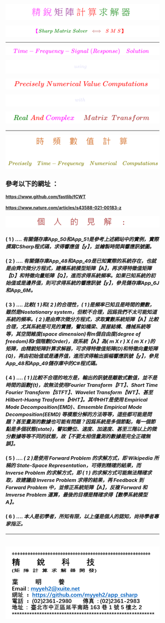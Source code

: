 <!--     範例 App_52  Markdown         -->

###  
<!--                 
# \[{  \color{Fuchsia}精\;銳\; \color{Purple}矩\;陣\;  \color{Red}計\;算\; \color{Green} 求\;解\;器  }\] 
-->  
![](Images/11-10-01.png)


<!--         
#### \[{  \color{Fuchsia} 【 \color{Green}  Sharp \; Matrix \; Solver \;  \color{Brown} \iff  \;  \color{Red} S\;M\;S】 }\]  
-->  
![](Images/11-10-02.png)  

---

<!--   
## \[{ \color{Fuchsia} Time-Frequency-Signal \;(Response) \quad Solution  }\] 
-->
![](Images/11-30-01.png)  

<!--     ##### \[ using \]   -->
![](Images/11-30-07.png)
<!--    ##### $$using$$  -->  

<!--   
## \[  \color{Red} Precisely \; Numerical \; Value \; Computations  \]  
-->  
![](Images/11-30-02.png)  

<!--     ##### \[ with \]   -->  
![](Images/11-30-08.png)
<!--     ##### $$with$$   -->  

<!--   
## \[{ \color{Green} Real \; \color{Red} And \; \color{magenta} Complex \quad \; \color{Brown} Matrix \;\; Transform  }\] 
-->
![](Images/11-30-03.png)  

<!--         ##### \[ Part \; 1 \]    -->  
<!--    ![](Images/11-30-09.png)     -->  
<!--    ##### $$Part \quad 5$$  -->  

####

---  

<!--  
# \[ { \color{Chocolate} 時 \quad 頻 \quad 數 \quad 值 \quad 計 \quad 算  } \]

### \[ { \color{Olive} Precisely \quad Time-Frequency \quad Numerical \quad Computations } \]  
-->

![](Images/24-10-12-1.png)  

<!--  
# $$本實例程式碼\quad請參見本儲存庫$$ 

## $$已知實例如下 ：$$

$$y(t) = 
\begin{Bmatrix} 
2 \times t \\\\ 
\cos(10 \times t^2 + 100 \times t) \\\\  
\cos(60 \times t) \\\\ 
\cos(40 \times t) \\\\ 
\cos(t^2 + 20 \times t) \\\\ 
\cos(0.5 \times t^2 + 5 \times t) \\\\ 
1.0 
\end{Bmatrix}
$$ 

### $$條 \quad 件 \quad ： \quad t \geq 0 \quad 且 \quad t \leq \quad 2 \times \pi$$  
-->

##  

## 參考以下的網址 ：     

####  https://www.github.com/fastlib/fCWT  

#### https://www.nature.com/articles/s43588-021-00183-z  

<!--      
# $$個\quad人\quad的\quad見\quad解：$$
# \[{ \color{Brown} 個 \quad 人 \quad 的 \quad 見 \quad 解 \quad : }\]
-->
![](Images/24-10-12-2.png)  

### ( 1 ) .... ***有關儲存庫App_50和App_51是參考上述網站中的實例，實際撰寫CSharp程式碼，求得響應值【y】，並繪製時間與響應訊號圖。***  

### ( 2 ) .... ***有關儲存庫App_48和App_49是已知實際的系統存在，也就是由齊次微分方程式，建構系統模型矩陣【A】，再求得特徵值矩陣【D】和特徵向量矩陣【Q】，進而求得系統頻率。如果已知系統的初始值或是邊界值，則可求得系統的響應訊號【y】，參見儲存庫App_6J和App_6M。***

### ( 3 ) .... ***比較( 1 )和( 2 )的合理性，( 1 )是頻率已知且是時間的變數，雖然是Nostationary system，但較不合理，因爲我們不太可能知道系統的頻率。( 2 )是由齊次微分方程式，求取實數系統矩陣【A】比較合理，尤其系統是可見的實體，譬如橋梁、房屋結構、機械系統等等，其空間維度(space dimension)有m個自由度(degree of freedom)和r個階數(Order)，故系統【A】為( m X r ) X ( m X r )的矩陣，由精銳矩陣計算求解器，可求得特徵值矩陣(D)和特徵向量矩陣(Q)，再由初始值或是邊界值，進而求得輸出振幅響應訊號【y】，參見App_48和App_49儲存庫中的C#程式碼。***  

### ( 4 ) .... ***( 1 )比較不合理的地方是，輸出的訊號是離散式數值，並不是時間的函數f(t)，故無法使用Fourier Transform【FT】、Short Time Fourier Transform【STFT】、Wavelet Transform【WT】、甚至 Hilbert-Huang Trasform【HHT】。其中HHT是使用 Empirical Mode Decomposition(EMD)、Emsemble Empirical Mode Decomposition(EEMD) 等模態分解的方法等等，這些都可能是問題？甚至量測的數據也可能有問題？因爲系統是多個節點，每一個節點是多個狀態(state)，譬如變位、速度、加速度、甚至三階以上的微分數據等等不同的狀態，故【不要太相信量測的數據是完全正確無誤】。***  

### ( 5 ) .... ***( 2 )是使用 Forward Problem 的求解方式，即 Wikipedia 所稱的 State-Space Representation，可得到精確的結果，而 Inverse Problem 的求解方式，即 ( 1 ) 的求解方式可能無法精確求取，故建議由 Inverse Problem 求得的結果，再 Feedback 到 Forward Problem 中，並修正系統矩陣【A】，反複 Forward 和 Imverse Problem 運算，最後的目標是精確求得【數學系統模型 A】。***

### ( 6 ) .... ***本人是初學者，所知有限，以上僅是個人的認知，尚待學者專家指正。***


###  

---  

#

![](Images/name_card.png)  

##
##
